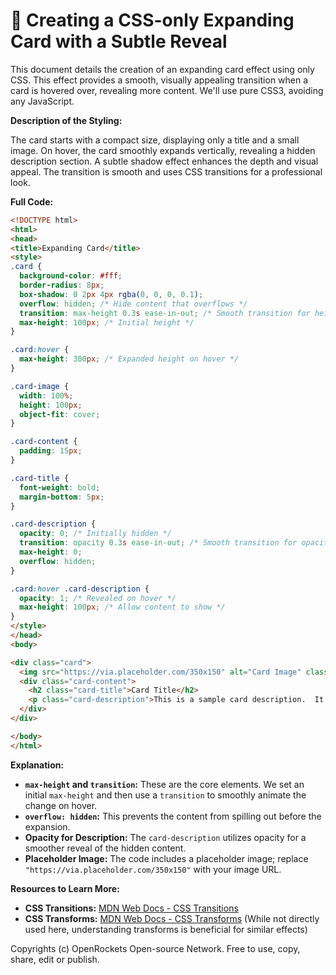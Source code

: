 # 🐞 Creating a CSS-only Expanding Card with a Subtle Reveal


This document details the creation of an expanding card effect using only CSS.  This effect provides a smooth, visually appealing transition when a card is hovered over, revealing more content. We'll use pure CSS3, avoiding any JavaScript.

**Description of the Styling:**

The card starts with a compact size, displaying only a title and a small image.  On hover, the card smoothly expands vertically, revealing a hidden description section.  A subtle shadow effect enhances the depth and visual appeal.  The transition is smooth and uses CSS transitions for a professional look.


**Full Code:**

```html
<!DOCTYPE html>
<html>
<head>
<title>Expanding Card</title>
<style>
.card {
  background-color: #fff;
  border-radius: 8px;
  box-shadow: 0 2px 4px rgba(0, 0, 0, 0.1);
  overflow: hidden; /* Hide content that overflows */
  transition: max-height 0.3s ease-in-out; /* Smooth transition for height change */
  max-height: 100px; /* Initial height */
}

.card:hover {
  max-height: 300px; /* Expanded height on hover */
}

.card-image {
  width: 100%;
  height: 100px;
  object-fit: cover;
}

.card-content {
  padding: 15px;
}

.card-title {
  font-weight: bold;
  margin-bottom: 5px;
}

.card-description {
  opacity: 0; /* Initially hidden */
  transition: opacity 0.3s ease-in-out; /* Smooth transition for opacity */
  max-height: 0;
  overflow: hidden;
}

.card:hover .card-description {
  opacity: 1; /* Revealed on hover */
  max-height: 100px; /* Allow content to show */
}
</style>
</head>
<body>

<div class="card">
  <img src="https://via.placeholder.com/350x150" alt="Card Image" class="card-image">
  <div class="card-content">
    <h2 class="card-title">Card Title</h2>
    <p class="card-description">This is a sample card description.  It will be revealed on hover.  Add more text here to see the expansion effect in action.</p>
  </div>
</div>

</body>
</html>
```


**Explanation:**

* **`max-height` and `transition`:** These are the core elements.  We set an initial `max-height` and then use a `transition` to smoothly animate the change on hover.
* **`overflow: hidden`:** This prevents the content from spilling out before the expansion.
* **Opacity for Description:** The `card-description` utilizes opacity for a smoother reveal of the hidden content.
* **Placeholder Image:**  The code includes a placeholder image; replace `"https://via.placeholder.com/350x150"` with your image URL.

**Resources to Learn More:**

* **CSS Transitions:**  [MDN Web Docs - CSS Transitions](https://developer.mozilla.org/en-US/docs/Web/CSS/CSS_Transitions/Using_CSS_transitions)
* **CSS Transforms:** [MDN Web Docs - CSS Transforms](https://developer.mozilla.org/en-US/docs/Web/CSS/transform) (While not directly used here, understanding transforms is beneficial for similar effects)


Copyrights (c) OpenRockets Open-source Network. Free to use, copy, share, edit or publish.

